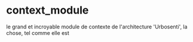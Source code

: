 # context_module
le grand et incroyable module de contexte de l'architecture 'Urbosenti', la chose, tel comme elle est
